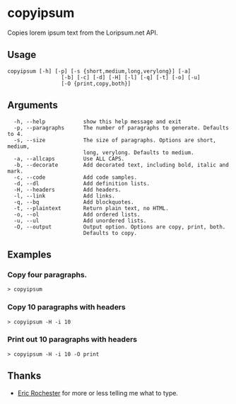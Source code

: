# copyipsum

Copies lorem ipsum text from the Loripsum.net API.

## Usage

```
copyipsum [-h] [-p] [-s {short,medium,long,verylong}] [-a]
                 [-b] [-c] [-d] [-H] [-l] [-q] [-t] [-o] [-u]
                 [-O {print,copy,both}]
```

## Arguments

```
  -h, --help            show this help message and exit
  -p, --paragraphs      The number of paragraphs to generate. Defaults to 4.
  -s, --size            The size of paragraphs. Options are short, medium,
                        long, verylong. Defaults to medium.
  -a, --allcaps         Use ALL CAPS.
  -b, --decorate        Add decorated text, including bold, italic and mark.
  -c, --code            Add code samples.
  -d, --dl              Add definition lists.
  -H, --headers         Add headers.
  -l, --link            Add links.
  -q, --bq              Add blockquotes.
  -t, --plaintext       Return plain text, no HTML.
  -o, --ol              Add ordered lists.
  -u, --ul              Add unordered lists.
  -O, --output          Output option. Options are copy, print, both.
                        Defaults to copy.
```

## Examples

### Copy four paragraphs.

```
> copyipsum
```

### Copy 10 paragraphs with headers

```
> copyipsum -H -i 10
```

### Print out 10 paragraphs with headers

```
> copyipsum -H -i 10 -O print
```

## Thanks

* [Eric Rochester](http://github.com/erochest) for more or less telling
  me what to type.
